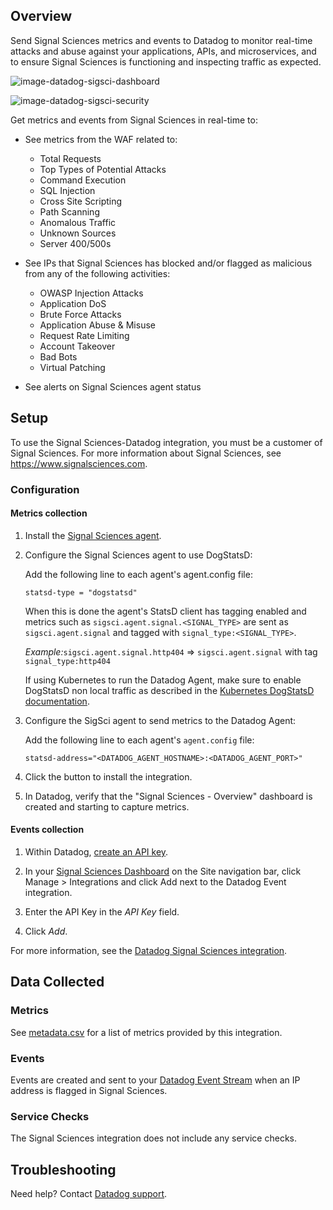 ## Overview

Send Signal Sciences metrics and events to Datadog to monitor real-time attacks and abuse against your applications, APIs, and microservices, and to ensure Signal Sciences is functioning and inspecting traffic as expected.

![image-datadog-sigsci-dashboard][1]

![image-datadog-sigsci-security][2]

Get metrics and events from Signal Sciences in real-time to:

- See metrics from the WAF related to:

  - Total Requests
  - Top Types of Potential Attacks
  - Command Execution
  - SQL Injection
  - Cross Site Scripting
  - Path Scanning
  - Anomalous Traffic
  - Unknown Sources
  - Server 400/500s

- See IPs that Signal Sciences has blocked and/or flagged as malicious from any of the following activities:

  - OWASP Injection Attacks
  - Application DoS
  - Brute Force Attacks
  - Application Abuse & Misuse
  - Request Rate Limiting
  - Account Takeover
  - Bad Bots
  - Virtual Patching

- See alerts on Signal Sciences agent status

## Setup

To use the Signal Sciences-Datadog integration, you must be a customer of Signal Sciences. For more information about Signal Sciences, see <https://www.signalsciences.com>.

### Configuration

#### Metrics collection

1. Install the [Signal Sciences agent][3].

2. Configure the Signal Sciences agent to use DogStatsD:

    Add the following line to each agent's agent.config file:

   ```shell
   statsd-type = "dogstatsd"
   ```

    When this is done the agent's StatsD client has tagging enabled and metrics such as `sigsci.agent.signal.<SIGNAL_TYPE>` are sent as `sigsci.agent.signal` and tagged with `signal_type:<SIGNAL_TYPE>`.

    _Example:_`sigsci.agent.signal.http404` => `sigsci.agent.signal` with tag `signal_type:http404`

    If using Kubernetes to run the Datadog Agent, make sure to enable DogStatsD non local traffic as described in the [Kubernetes DogStatsD documentation][4].

3. Configure the SigSci agent to send metrics to the Datadog Agent:

    Add the following line to each agent's `agent.config` file:

   ```shell
   statsd-address="<DATADOG_AGENT_HOSTNAME>:<DATADOG_AGENT_PORT>"
   ```

4. Click the button to install the integration.

5. In Datadog, verify that the "Signal Sciences - Overview" dashboard is created and starting to capture metrics.

#### Events collection

1. Within Datadog, [create an API key][5].

2. In your [Signal Sciences Dashboard][6] on the Site navigation bar, click Manage > Integrations and click Add next to the Datadog Event integration.

3. Enter the API Key in the _API Key_ field.

4. Click _Add_.

For more information, see the [Datadog Signal Sciences integration][8].

## Data Collected

### Metrics

See [metadata.csv][13] for a list of metrics provided by this integration.

### Events

Events are created and sent to your [Datadog Event Stream][9] when an IP address is flagged in Signal Sciences.

### Service Checks

The Signal Sciences integration does not include any service checks.

## Troubleshooting

Need help? Contact [Datadog support][10].

[1]: https://raw.githubusercontent.com/DataDog/integrations-extras/master/sigsci/images/datadog-sigsci-dashboard.png
[2]: https://raw.githubusercontent.com/DataDog/integrations-extras/master/sigsci/images/datadog-sigsci-security.png
[3]: https://docs.signalsciences.net/install-guides/
[4]: https://docs.datadoghq.com/agent/kubernetes/dogstatsd/
[5]: https://app.datadoghq.com/organization-settings/api-keys
[6]: https://dashboard.signalsciences.net
[8]: https://docs.signalsciences.net/integrations/datadog/
[9]: https://docs.datadoghq.com/events/
[10]: https://docs.datadoghq.com/help/
[11]: https://www.signalsciences.com/blog/
[13]: https://github.com/DataDog/integrations-extras/blob/master/sigsci/metadata.csv
